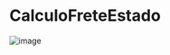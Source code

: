 # CalculoFreteEstado

![image](https://user-images.githubusercontent.com/78871478/134532694-6e91d81b-6679-4584-acf1-807b5c72bc84.png)
